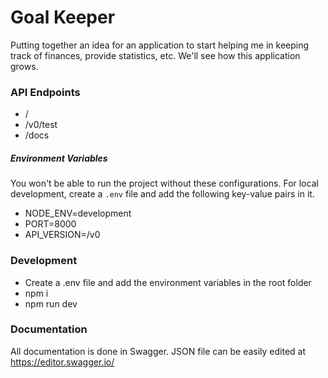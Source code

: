 # Goal Keeper

Putting together an idea for an application to start helping me in keeping track of finances, provide statistics, etc. We'll see how this application grows.

### API Endpoints
* /
* /v0/test
* /docs

##### Environment Variables
You won't be able to run the project without these configurations. For local development, create a `.env` file and add the following key-value pairs in it.
* NODE_ENV=development
* PORT=8000
* API_VERSION=/v0

### Development
* Create a .env file and add the environment variables in the root folder
* npm i
* npm run dev

### Documentation
All documentation is done in Swagger. JSON file can be easily edited at https://editor.swagger.io/
